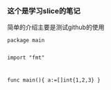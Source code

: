 <h3>这个是学习slice的笔记</h3>
<p>简单的介绍主要是测试github的使用</p>
<code><pre>
package main

import "fmt"

func main(){
	a:=[]int{1,2,3}
}
</pre>
</code>

